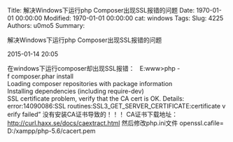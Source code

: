Title: 解决Windows下运行php Composer出现SSL报错的问题
Date: 1970-01-01 00:00:00
Modified: 1970-01-01 00:00:00
cat: windows
Tags: 
Slug: 4225
Authors: u0mo5 
Summary: 

解决Windows下运行php Composer出现SSL报错的问题

2015-01-14 20:05
 



在windows下运行composer却出现SSL报错：
 
E:www&gt;php -f composer.phar install
Loading composer repositories with package information
Installing dependencies (including require-dev)
SSL certificate problem, verify that the CA cert is OK. Details: 
error:14090086:SSL routines:SSL3_GET_SERVER_CERTIFICATE:certificate verify failed”
没有安装CA证书导致的！！！
CA证书下载地址：http://curl.haxx.se/docs/caextract.html
然后修改php.ini文件
openssl.cafile= D:/xampp/php-5.6/cacert.pem
 


